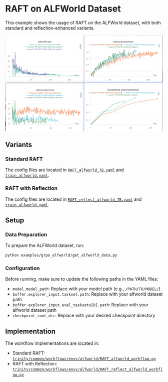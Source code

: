 # RAFT on ALFWorld Dataset

This example shows the usage of RAFT on the ALFWorld dataset, with both standard and reflection-enhanced variants.

![RAFT ALFWorld Reward Curve](../../docs/sphinx_doc/assets/RAFT_alfworld_reward_curve.png)

## Variants

### Standard RAFT
The config files are located in [`RAFT_alfworld_7B.yaml`](RAFT_alfworld_7B.yaml) and [`train_alfworld.yaml`](train_alfworld.yaml).

### RAFT with Reflection
The config files are located in [`RAFT_reflect_alfworld_7B.yaml`](RAFT_reflect_alfworld_7B.yaml) and [`train_alfworld.yaml`](train_alfworld.yaml).

## Setup

### Data Preparation
To prepare the ALFWorld dataset, run:
```bash
python examples/grpo_alfworld/get_alfworld_data.py
```

### Configuration
Before running, make sure to update the following paths in the YAML files:
- `model.model_path`: Replace with your model path (e.g., `/PATH/TO/MODEL/`)
- `buffer.explorer_input.taskset.path`: Replace with your alfworld dataset path
- `buffer.explorer_input.eval_tasksets[0].path`: Replace with your alfworld dataset path
- `checkpoint_root_dir`: Replace with your desired checkpoint directory

## Implementation
The workflow implementations are located in:
- Standard RAFT: [`trinity/common/workflows/envs/alfworld/RAFT_alfworld_workflow.py`](../../trinity/common/workflows/envs/alfworld/RAFT_alfworld_workflow.py)
- RAFT with Reflection: [`trinity/common/workflows/envs/alfworld/RAFT_reflect_alfworld_workflow.py`](../../trinity/common/workflows/envs/alfworld/RAFT_reflect_alfworld_workflow.py)
